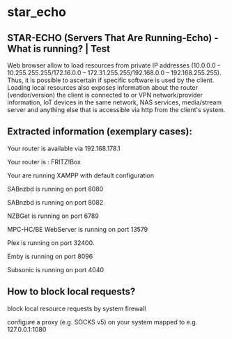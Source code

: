 # star_echo
## STAR-ECHO (Servers That Are Running-Echo) - What is running? | Test

Web browser allow to load resources from private IP addresses (10.0.0.0 – 10.255.255.255/172.16.0.0 – 172.31.255.255/192.168.0.0 – 192.168.255.255).
Thus, it is possible to ascertain if specific software is used by the client. Loading local resources also exposes information about the router (vendor/version) the client is connected to or VPN network/provider information, IoT devices in the same network, NAS services, media/stream server and anything else that is accessible via http from the client's system.

## Extracted information (exemplary cases):

  Your router is available via 192.168.178.1
  
  Your router is : FRITZ!Box
  
  Your are running XAMPP with default configuration
  
  SABnzbd is running on port 8080
  
  SABnzbd is running on port 8082
  
  NZBGet is running on port 6789
  
  MPC-HC/BE WebServer is running on port 13579
  
  Plex is running on port 32400.
  
  Emby is running on port 8096
  
  Subsonic is running on port 4040

## How to block local requests?

  block local resource requests by system firewall
  
  configure a proxy (e.g. SOCKS v5) on your system mapped to e.g. 127.0.0.1:1080
